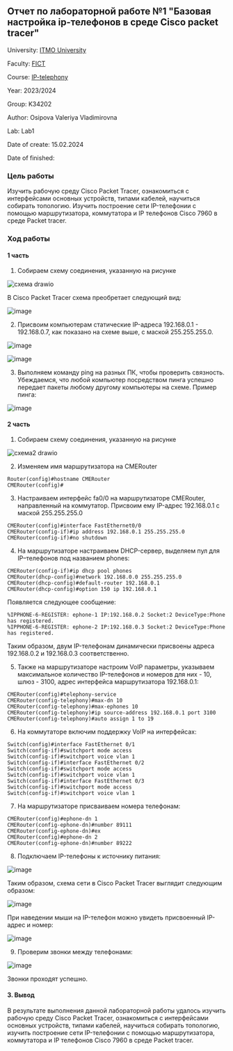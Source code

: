 ## Отчет по лабораторной работе №1 "Базовая настройка ip-телефонов в среде Сisco packet tracer"

University: [ITMO University](https://itmo.ru/ru/)

Faculty: [FICT](https://fict.itmo.ru)

Course: [IP-telephony](https://github.com/itmo-ict-faculty/ip-telephony)

Year: 2023/2024

Group: K34202

Author: Osipova Valeriya Vladimirovna

Lab: Lab1

Date of create: 15.02.2024

Date of finished: 

### Цель работы
Изучить рабочую среду Cisco Packet Tracer, ознакомиться с интерфейсами основных устройств, типами кабелей, научиться собирать топологию. Изучить построение сети IP-телефонии с помощью маршрутизатора, коммутатора и IP телефонов Cisco 7960 в среде Packet tracer.

### Ход работы

#### 1 часть

1. Собираем схему соединения, указанную на рисунке

![схема drawio](https://github.com/Valeriya-Osipova/2023_2024-ip-telephony-k34202-osipova-v-v/assets/64967406/e068d953-1b32-4213-8667-90387c9b1a86)

В Cisco Packet Tracer схема преобретает следующий вид:

![image](https://github.com/Valeriya-Osipova/2023_2024-ip-telephony-k34202-osipova-v-v/assets/64967406/9f5a7ee0-3358-4650-8349-d0e593a58c61)

2. Присвоим компьютерам статические IP-адреса 192.168.0.1 - 192.168.0.7, как показано на схеме выше, с маской 255.255.255.0.

![image](https://github.com/Valeriya-Osipova/2023_2024-ip-telephony-k34202-osipova-v-v/assets/64967406/131957d2-a943-44d5-8f26-abaaa91fab05)

![image](https://github.com/Valeriya-Osipova/2023_2024-ip-telephony-k34202-osipova-v-v/assets/64967406/3006be0b-4aff-4d16-aed5-14897fb3367e)

3. Выполняем команду ping на разных ПК, чтобы проверить связность. Убеждаемся, что любой компьютер посредством пинга успешно передает пакеты любому другому компьютеры на схеме. Пример пинга:

![image](https://github.com/Valeriya-Osipova/2023_2024-ip-telephony-k34202-osipova-v-v/assets/64967406/4acabaea-5b98-4b5d-9920-e8d766a291fe)

#### 2 часть

1. Собираем схему соединения, указанную на рисунке

![схема2 drawio](https://github.com/Valeriya-Osipova/2023_2024-ip-telephony-k34202-osipova-v-v/assets/64967406/5cfa828a-ae1d-4eeb-878b-1cdd741e2dd9)

2. Изменяем имя маршрутизатора на CMERouter

```
Router(config)#hostname CMERouter
CMERouter(config)#
```

3. Настраиваем интерфейс fa0/0 на маршрутизаторе CMERouter, направленный на коммутатор. Присвоим ему IP-адрес 192.168.0.1 с маской 255.255.255.0

```
CMERouter(config)#interface FastEthernet0/0
CMERouter(config-if)#ip address 192.168.0.1 255.255.255.0
CMERouter(config-if)#no shutdown
```

4. На маршрутизаторе настраиваем DHCP-сервер, выделяем пул для IP–телефонов под названием phones:

```
CMERouter(config-if)#ip dhcp pool phones
CMERouter(dhcp-config)#network 192.168.0.0 255.255.255.0
CMERouter(dhcp-config)#default-router 192.168.0.1
CMERouter(dhcp-config)#option 150 ip 192.168.0.1
```

Появляется следующее сообщение:

```
%IPPHONE-6-REGISTER: ephone-1 IP:192.168.0.2 Socket:2 DeviceType:Phone has registered.
%IPPHONE-6-REGISTER: ephone-2 IP:192.168.0.3 Socket:2 DeviceType:Phone has registered.
```

Таким образом, двум IP-телефонам динамически присвоены адреса 192.168.0.2 и 192.168.0.3 соответственно.

5. Также на маршрутизаторе настроим VoIP параметры, указываем максимальное количество IP-телефонов и номеров для них - 10, шлюз - 3100, адрес интерфейса маршрутизатора 192.168.0.1:

```
CMERouter(config)#telephony-service
CMERouter(config-telephony)#max-dn 10
CMERouter(config-telephony)#max-ephones 10
CMERouter(config-telephony)#ip source-address 192.168.0.1 port 3100
CMERouter(config-telephony)#auto assign 1 to 19
```

6. На коммутаторе включим поддержку VoIP на интерфейсах:

```
Switch(config)#interface FastEthernet 0/1
Switch(config-if)#switchport mode access
Switch(config-if)#switchport voice vlan 1
Switch(config-if)#interface FastEthernet 0/2
Switch(config-if)#switchport mode access
Switch(config-if)#switchport voice vlan 1
Switch(config-if)#interface FastEthernet 0/3
Switch(config-if)#switchport mode access
Switch(config-if)#switchport voice vlan 1
```

7. На маршрутизаторе присваиваем номера телефонам:

```
CMERouter(config)#ephone-dn 1
CMERouter(config-ephone-dn)#number 89111
CMERouter(config-ephone-dn)#ex
CMERouter(config)#ephone-dn 2
CMERouter(config-ephone-dn)#number 89222
```

8. Подключаем IP-телефоны к источнику питания:

![image](https://github.com/Valeriya-Osipova/2023_2024-ip-telephony-k34202-osipova-v-v/assets/64967406/5119ae06-5711-4894-89ed-cb4fe6154a97)

Таким образом, схема сети в Cisco Packet Tracer выглядит следующим образом:

![image](https://github.com/Valeriya-Osipova/2023_2024-ip-telephony-k34202-osipova-v-v/assets/64967406/a487eb20-a055-4c33-b847-536fbe693978)

При наведении мыши на IP-телефон можно увидеть присвоенный IP-адрес и номер:

![image](https://github.com/Valeriya-Osipova/2023_2024-ip-telephony-k34202-osipova-v-v/assets/64967406/06b91198-2abf-41ff-8088-913def9ff35c)

9. Проверим звонки между телефонами:

![image](https://github.com/Valeriya-Osipova/2023_2024-ip-telephony-k34202-osipova-v-v/assets/64967406/03943cd5-1d71-4e2a-990d-bbe1c9ca586d)

Звонки проходят успешно.

#### 3. Вывод

В результате выполнения данной лабораторной работы удалось изучить рабочую среду Cisco Packet Tracer, ознакомиться с интерфейсами основных устройств, типами кабелей, научиться собирать топологию, изучить построение сети IP-телефонии с помощью маршрутизатора, коммутатора и IP телефонов Cisco 7960 в среде Packet tracer.
